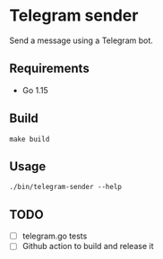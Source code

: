 # Telegram sender
Send a message using a Telegram bot.

## Requirements
- Go 1.15

## Build
```
make build
```

## Usage
```
./bin/telegram-sender --help
```

## TODO
- [ ] telegram.go tests
- [ ] Github action to build and release it